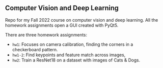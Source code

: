 ## Computer Vision and Deep Learning
Repo for my Fall 2022 course on computer vision and deep learning.
All the homework assignments open a GUI created with PyQt5.

There are three homework assignments:
- `hw1`: Focuses on camera calibration, finding the corners in a checkerboard pattern.
- `hw1-2`: Find keypoints and feature match across images, 
- `hw2`: Train a ResNet18 on a dataset with images of Cats & Dogs. 
